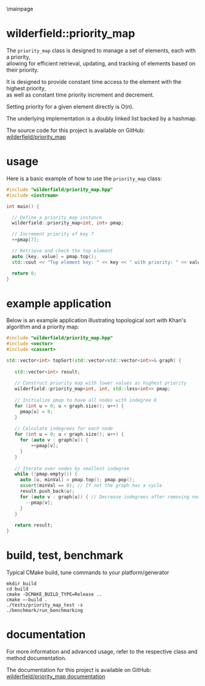 \mainpage
# wilderfield::priority_map
The `priority_map` class is designed to manage a set of elements, each with a priority,  
allowing for efficient retrieval, updating, and tracking of elements based on their priority.  
  
It is designed to provide constant time access to the element with the highest priority,  
as well as constant time priority increment and decrement.  
  
Setting priority for a given element directly is O(n).  
  
The underlying implementation is a doubly linked list backed by a hashmap.  
  
The source code for this project is available on GitHub: [wilderfield/priority_map](https://github.com/wilderfield/priority_map)

# usage
Here is a basic example of how to use the `priority_map` class:
```cpp
#include "wilderfield/priority_map.hpp"
#include <iostream>

int main() {

  // Define a priority_map instance
  wilderfield::priority_map<int, int> pmap;

  // Increment priority of key 7
  ++pmap[7];

  // Retrieve and check the top element
  auto [key, value] = pmap.top();
  std::cout << "Top element key: " << key << " with priority: " << value << std::endl;

  return 0;
}
```

# example application

Below is an example application illustrating topological sort with Khan's algorithm and a priority map:

```cpp
#include "wilderfield/priority_map.hpp"
#include <vector>
#include <cassert>

std::vector<int> topSort(std::vector<std::vector<int>>& graph) {
 
   std::vector<int> result;
 
   // Construct priority map with lower values as highest priority
   wilderfield::priority_map<int, int, std::less<int>> pmap;
 
   // Initialize pmap to have all nodes with indegree 0
   for (int u = 0; u < graph.size(); u++) {
     pmap[u] = 0;
   }
 
   // Calculate indegrees for each node
   for (int u = 0; u < graph.size(); u++) {
     for (auto v : graph[u]) {
         ++pmap[v];
     }
   }
 
   // Iterate over nodes by smallest indegree
   while (!pmap.empty()) {
     auto [u, minVal] = pmap.top(); pmap.pop();
     assert(minVal == 0); // If not the graph has a cycle
     result.push_back(u);
     for (auto v : graph[u]) { // Decrease indegrees after removing node u
       --pmap[v];
     }
   }
 
   return result;
}
```

# build, test, benchmark
Typical CMake build, tune commands to your platform/generator
```
mkdir build
cd build
cmake -DCMAKE_BUILD_TYPE=Release ..
cmake —-build .
./tests/priority_map_test -s
./benchmark/run_benchmarking
```

# documentation 
For more information and advanced usage, refer to the respective class and method documentation.  
  
The documentation for this project is available on GitHub: [wilderfield/priority_map documentation](https://wilderfield.github.io/priority_map)
